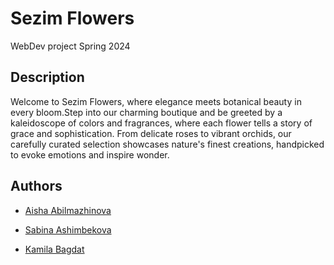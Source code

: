 # Sezim Flowers
WebDev project Spring 2024

## Description
Welcome to Sezim Flowers, where elegance meets botanical beauty in every bloom.Step into our charming boutique and be greeted by a kaleidoscope of colors and fragrances, where each flower tells a story of grace and sophistication. From delicate roses to vibrant orchids, our carefully curated selection showcases nature's finest creations, handpicked to evoke emotions and inspire wonder.


## Authors
* [Aisha Abilmazhinova](https://github.com/abilmazhinova)

* [Sabina Ashimbekova](https://github.com/ssbtvnx)

* [Kamila Bagdat](https://github.com/bagdatkamila)

